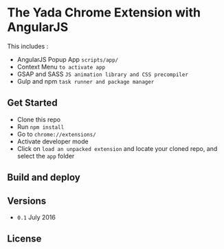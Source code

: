 The Yada Chrome Extension with AngularJS
================

This includes :

- AngularJS Popup App `scripts/app/`
- Context Menu `to activate app`
- GSAP and SASS `JS animation library and CSS precompiler`
- Gulp and npm `task runner and package manager`

## Get Started
- Clone this repo
- Run `npm install`
- Go to `chrome://extensions/`
- Activate developer mode
- Click on  `load an unpacked extension` and locate your cloned repo, and select the `app` folder


## Build and deploy


## Versions
- `0.1` July 2016


## License
